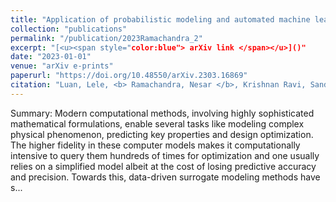 ```yaml
---
title: "Application of probabilistic modeling and automated machine learning framework for high-dimensional stress field"
collection: "publications"
permalink: "/publication/2023Ramachandra_2"
excerpt: "[<u><span style="color:blue"> arXiv link </span></u>]()"
date: "2023-01-01"
venue: "arXiv e-prints"
paperurl: "https://doi.org/10.48550/arXiv.2303.16869"
citation: "Luan, Lele, <b> Ramachandra, Nesar </b>, Krishnan Ravi, Sandipp, Bhaduri, Anindya, Pandita, Piyush, Balaprakash, Prasanna, Anitescu, Mihai, Sun, Changjie, Wang, Liping; Application of probabilistic modeling and automated machine learning framework for high-dimensional stress field, arXiv e-prints, 2023"
---
```



Summary: Modern computational methods, involving highly sophisticated mathematical formulations, enable several tasks like modeling complex physical phenomenon, predicting key properties and design optimization. The higher fidelity in these computer models makes it computationally intensive to query them hundreds of times for optimization and one usually relies on a simplified model albeit at the cost of losing predictive accuracy and precision. Towards this, data-driven surrogate modeling methods have s...